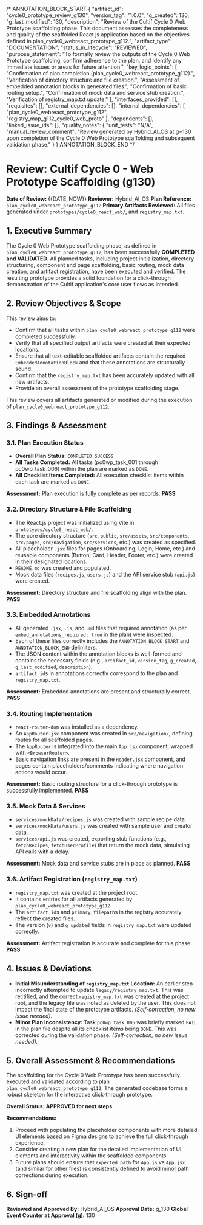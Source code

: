 /* ANNOTATION_BLOCK_START
{
  "artifact_id": "cycle0_prototype_review_g130",
  "version_tag": "1.0.0",
  "g_created": 130,
  "g_last_modified": 130,
  "description": "Review of the Cultif Cycle 0 Web Prototype scaffolding phase. This document assesses the completeness and quality of the scaffolded React.js application based on the objectives defined in plan_cycle0_webreact_prototype_g112.",
  "artifact_type": "DOCUMENTATION",
  "status_in_lifecycle": "REVIEWED",
  "purpose_statement": "To formally review the outputs of the Cycle 0 Web Prototype scaffolding, confirm adherence to the plan, and identify any immediate issues or areas for future attention.",
  "key_logic_points": [
    "Confirmation of plan completion (plan_cycle0_webreact_prototype_g112).",
    "Verification of directory structure and file creation.",
    "Assessment of embedded annotation blocks in generated files.",
    "Confirmation of basic routing setup.",
    "Confirmation of mock data and service stub creation.",
    "Verification of registry_map.txt update."
  ],
  "interfaces_provided": [],
  "requisites": [],
  "external_dependencies": [],
  "internal_dependencies": [
    "plan_cycle0_webreact_prototype_g112",
    "registry_map_g112_cycle0_web_proto" 
  ],
  "dependents": [],
  "linked_issue_ids": [],
  "quality_notes": {
    "unit_tests": "N/A",
    "manual_review_comment": "Review generated by Hybrid_AI_OS at g=130 upon completion of the Cycle 0 Web Prototype scaffolding and subsequent validation phase."
  }
}
ANNOTATION_BLOCK_END */

# Review: Cultif Cycle 0 - Web Prototype Scaffolding (g130)

**Date of Review:** {{DATE_NOW}}
**Reviewer:** Hybrid_AI_OS
**Plan Reference:** `plan_cycle0_webreact_prototype_g112`
**Primary Artifacts Reviewed:** All files generated under `prototypes/cycle0_react_web/`, and `registry_map.txt`.

## 1. Executive Summary

The Cycle 0 Web Prototype scaffolding phase, as defined in `plan_cycle0_webreact_prototype_g112`, has been successfully **COMPLETED and VALIDATED**.
All planned tasks, including project initialization, directory structuring, component and page scaffolding, basic routing, mock data creation, and artifact registration, have been executed and verified.
The resulting prototype provides a solid foundation for a click-through demonstration of the Cultif application's core user flows as intended.

## 2. Review Objectives & Scope

This review aims to:

*   Confirm that all tasks within `plan_cycle0_webreact_prototype_g112` were completed successfully.
*   Verify that all specified output artifacts were created at their expected locations.
*   Ensure that all text-editable scaffolded artifacts contain the required `EmbeddedAnnotationBlock` and that these annotations are structurally sound.
*   Confirm that the `registry_map.txt` has been accurately updated with all new artifacts.
*   Provide an overall assessment of the prototype scaffolding stage.

This review covers all artifacts generated or modified during the execution of `plan_cycle0_webreact_prototype_g112`.

## 3. Findings & Assessment

### 3.1. Plan Execution Status

*   **Overall Plan Status:** `COMPLETED_SUCCESS`
*   **All Tasks Completed:** All tasks (pc0wp_task_001 through pc0wp_task_006) within the plan are marked as `DONE`.
*   **All Checklist Items Completed:** All execution checklist items within each task are marked as `DONE`.

**Assessment:** Plan execution is fully complete as per records. **PASS**

### 3.2. Directory Structure & File Scaffolding

*   The React.js project was initialized using Vite in `prototypes/cycle0_react_web/`.
*   The core directory structure (`src`, `public`, `src/assets`, `src/components`, `src/pages`, `src/navigation`, `src/services`, etc.) was created as specified.
*   All placeholder `.jsx` files for pages (Onboarding, Login, Home, etc.) and reusable components (Button, Card, Header, Footer, etc.) were created in their designated locations.
*   `README.md` was created and populated.
*   Mock data files (`recipes.js`, `users.js`) and the API service stub (`api.js`) were created.

**Assessment:** Directory structure and file scaffolding align with the plan. **PASS**

### 3.3. Embedded Annotations

*   All generated `.jsx`, `.js`, and `.md` files that required annotation (as per `embed_annotations_required: true` in the plan) were inspected.
*   Each of these files correctly includes the `ANNOTATION_BLOCK_START` and `ANNOTATION_BLOCK_END` delimiters.
*   The JSON content within the annotation blocks is well-formed and contains the necessary fields (e.g., `artifact_id`, `version_tag`, `g_created`, `g_last_modified`, `description`).
*   `artifact_id`s in annotations correctly correspond to the plan and `registry_map.txt`.

**Assessment:** Embedded annotations are present and structurally correct. **PASS**

### 3.4. Routing Implementation

*   `react-router-dom` was installed as a dependency.
*   An `AppRouter.jsx` component was created in `src/navigation/`, defining routes for all scaffolded pages.
*   The `AppRouter` is integrated into the main `App.jsx` component, wrapped with `<BrowserRouter>`.
*   Basic navigation links are present in the `Header.jsx` component, and pages contain placeholders/comments indicating where navigation actions would occur.

**Assessment:** Basic routing structure for a click-through prototype is successfully implemented. **PASS**

### 3.5. Mock Data & Services

*   `services/mockData/recipes.js` was created with sample recipe data.
*   `services/mockData/users.js` was created with sample user and creator data.
*   `services/api.js` was created, exporting stub functions (e.g., `fetchRecipes`, `fetchUserProfile`) that return the mock data, simulating API calls with a delay.

**Assessment:** Mock data and service stubs are in place as planned. **PASS**

### 3.6. Artifact Registration (`registry_map.txt`)

*   `registry_map.txt` was created at the project root.
*   It contains entries for all artifacts generated by `plan_cycle0_webreact_prototype_g112`.
*   The `artifact_id`s and `primary_filepath`s in the registry accurately reflect the created files.
*   The version (`v`) and `g_updated` fields in `registry_map.txt` were updated correctly.

**Assessment:** Artifact registration is accurate and complete for this phase. **PASS**

## 4. Issues & Deviations

*   **Initial Misunderstanding of `registry_map.txt` Location:** An earlier step incorrectly attempted to update `legacy/registry_map.txt`. This was rectified, and the correct `registry_map.txt` was created at the project root, and the legacy file was noted as deleted by the user. This does not impact the final state of the prototype artifacts. *(Self-correction, no new issue needed).* 
*   **Minor Plan Inconsistency:** Task `pc0wp_task_005` was briefly marked `FAIL` in the plan file despite all its checklist items being `DONE`. This was corrected during the validation phase. *(Self-correction, no new issue needed).* 

## 5. Overall Assessment & Recommendations

The scaffolding for the Cycle 0 Web Prototype has been successfully executed and validated according to plan `plan_cycle0_webreact_prototype_g112`. The generated codebase forms a robust skeleton for the interactive click-through prototype.

**Overall Status:** **APPROVED for next steps.**

**Recommendations:**

1.  Proceed with populating the placeholder components with more detailed UI elements based on Figma designs to achieve the full click-through experience.
2.  Consider creating a new plan for the detailed implementation of UI elements and interactivity within the scaffolded components.
3.  Future plans should ensure that `expected_path` for `App.js` vs `App.jsx` (and similar for other files) is consistently defined to avoid minor path corrections during execution.

## 6. Sign-off

**Reviewed and Approved By:** Hybrid_AI_OS
**Approval Date:** g_130
**Global Event Counter at Approval (g):** 130 